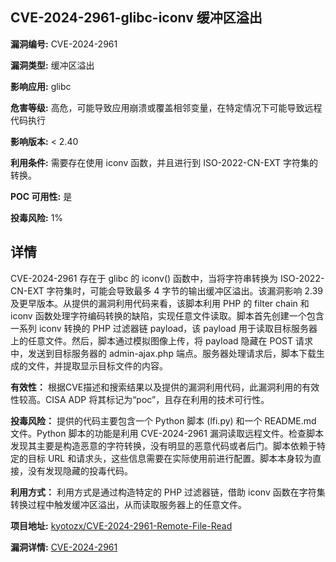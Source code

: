 ## CVE-2024-2961-glibc-iconv 缓冲区溢出

**漏洞编号:** CVE-2024-2961

**漏洞类型:** 缓冲区溢出

**影响应用:** glibc

**危害等级:** 高危，可能导致应用崩溃或覆盖相邻变量，在特定情况下可能导致远程代码执行

**影响版本:** < 2.40

**利用条件:** 需要存在使用 iconv 函数，并且进行到 ISO-2022-CN-EXT 字符集的转换。

**POC 可用性:** 是

**投毒风险:** 1%

## 详情

CVE-2024-2961 存在于 glibc 的 iconv() 函数中，当将字符串转换为 ISO-2022-CN-EXT 字符集时，可能会导致最多 4 字节的输出缓冲区溢出。该漏洞影响 2.39 及更早版本。从提供的漏洞利用代码来看，该脚本利用 PHP 的 filter chain 和 iconv 函数处理字符编码转换的缺陷，实现任意文件读取。脚本首先创建一个包含一系列 iconv 转换的 PHP 过滤器链 payload，该 payload 用于读取目标服务器上的任意文件。然后，脚本通过模拟图像上传，将 payload 隐藏在 POST 请求中，发送到目标服务器的 admin-ajax.php 端点。服务器处理请求后，脚本下载生成的文件，并提取显示目标文件的内容。

**有效性：**
根据CVE描述和搜索结果以及提供的漏洞利用代码，此漏洞利用的有效性较高。CISA ADP 将其标记为“poc”，且存在利用的技术可行性。

**投毒风险：**
提供的代码主要包含一个 Python 脚本 (lfi.py) 和一个 README.md 文件。Python 脚本的功能是利用 CVE-2024-2961 漏洞读取远程文件。检查脚本发现其主要是构造恶意的字符转换，没有明显的恶意代码或者后门。脚本依赖于特定的目标 URL 和请求头，这些信息需要在实际使用前进行配置。脚本本身较为直接，没有发现隐藏的投毒代码。

**利用方式：**
利用方式是通过构造特定的 PHP 过滤器链，借助 iconv 函数在字符集转换过程中触发缓冲区溢出，从而读取服务器上的任意文件。


**项目地址:** [kyotozx/CVE-2024-2961-Remote-File-Read](https://github.com/kyotozx/CVE-2024-2961-Remote-File-Read)

**漏洞详情:** [CVE-2024-2961](https://nvd.nist.gov/vuln/detail/CVE-2024-2961)